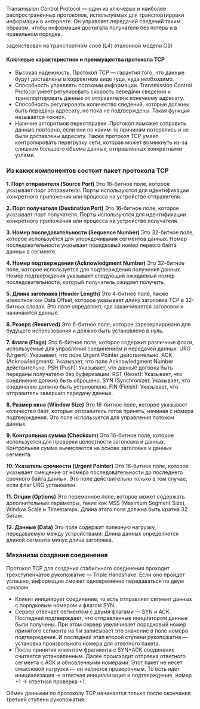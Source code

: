 Transmission Control Protocol — один из ключевых и наиболее распространенных протоколов, используемых для транспортировки информации в интернете. Он управляет передачей сведений таким образом, чтобы информация достигала получателя без потерь и в правильном порядке.

задействован на транспортном слое (L4) эталонной модели OSI

#### **Ключевые характеристики и преимущества протокола TCP**
- Высокая надежность. Протокол TCP — гарантия того, что данные будут доставлены в корректном виде туда, куда необходимо.
- Способность управлять потоками информации. Transmission Control Protocol умеет регулировать скорость передачи сведений и транспортировать данные от отправителя к конечному адресату.
- Способность регулировать количество сведений, которые должны быть переданы адресату, но пока не подтверждены. Такая функция называется «окно».
- Наличие алгоритмов переотправки. Протокол поможет отправить данные повторно, если они по каким-то причинам потерялись и не были доставлены адресату.
Также протокол TCP умеет контролировать перегрузку сети, которая может возникнуть из-за слишком большого объема данных, отправленных конкретными узлами.

### **Из каких компонентов состоит пакет протокола TCP**
**1. Порт отправителя (Source Port)**
Это 16-битное поле, которое указывает порт отправителя. Порты используются для идентификации конкретного приложения или процесса на устройстве отправителя.

**2. Порт получателя (Destination Port)**
Это 16-битное поле, которое указывает порт получателя. Порты используются для идентификации конкретного приложения или процесса на устройстве получателя.

**3. Номер последовательности (Sequence Number)**
Это 32-битное поле, которое используется для упорядочивания сегментов данных. Номер последовательности указывает порядковый номер первого байта данных в сегменте.

**4. Номер подтверждения (Acknowledgment Number)**
Это 32-битное поле, которое используется для подтверждения получения данных. Номер подтверждения указывает следующий ожидаемый номер последовательности, который получатель ожидает получить.

**5. Длина заголовка (Header Length)**
Это 4-битное поле, также известное как Data Offset, которое указывает длину заголовка TCP в 32-битных словах. Это поле определяет, где заканчивается заголовок и начинаются данные.

**6. Резерв (Reserved)**
Это 6-битное поле, которое зарезервировано для будущего использования и должно быть установлено в нуль.

**7. Флаги (Flags)**
Это 6-битное поле, которое содержит различные флаги, используемые для управления соединением и передачей данных:
	URG (Urgent): Указывает, что поле Urgent Pointer действительно.
	ACK (Acknowledgment): Указывает, что поле Acknowledgment Number действительно.
	PSH (Push): Указывает, что данные должны быть переданы получателю без буферизации.
	RST (Reset): Указывает, что соединение должно быть сброшено.
	SYN (Synchronize): Указывает, что соединение должно быть установлено.
	FIN (Finish): Указывает, что отправитель завершил передачу данных.

**8. Размер окна (Window Size)**
Это 16-битное поле, которое указывает количество байт, которые отправитель готов принять, начиная с номера подтверждения. Это поле используется для управления потоком данных.

**9. Контрольная сумма (Checksum)**
Это 16-битное поле, которое используется для проверки целостности заголовка и данных. Контрольная сумма вычисляется на основе заголовка и данных сегмента.

**10. Указатель срочности (Urgent Pointer)**
Это 16-битное поле, которое указывает смещение от номера последовательности до последнего срочного байта данных. Это поле действительно только в том случае, если флаг URG установлен.

**11. Опции (Options)**
Это переменное поле, которое может содержать дополнительные параметры, такие как MSS (Maximum Segment Size), Window Scale и Timestamps. Длина этого поля должна быть кратна 32 битам.

**12. Данные (Data)**
Это поле содержит полезную нагрузку, передаваемую между устройствами. Длина данных определяется длиной сегмента минус длина заголовка.

### **Механизм создания соединения**
Протокол TCP для создания стабильного соединения проходит трехступенчатое рукопожатие — Triple Handshake. Если оно пройдет успешно, информация сможет одновременно передаваться по двум каналам.
- Клиент инициирует соединение, то есть отправляет сегмент данных с порядковым номером и флагом SYN.
- Сервер отвечает сегментом с двумя флагами — SYN и ACK. Последний подтверждает, что отправленные инициатором данные были получены. При этом сервер увеличивает порядковый номер принятого сегмента на 1 и записывает это значение в поле номера подтверждения. И последний этап второй ступени рукопожатия — установка произвольного номера для ответного пакета.
- После принятия клиентом фрагмента с SYN+ACK соединение считается установленным. Далее происходит отправка ответного сегмента с ACK и обновленными номерами. Этот пакет не несет смысловой нагрузки — он является проверочным.
То есть идет инициализация -> ответная инициализация и подтверждение, номер +1 -> ответная проверка +1.

Обмен данными по протоколу TCP начинается только после окончания третьей ступени рукопожатия.